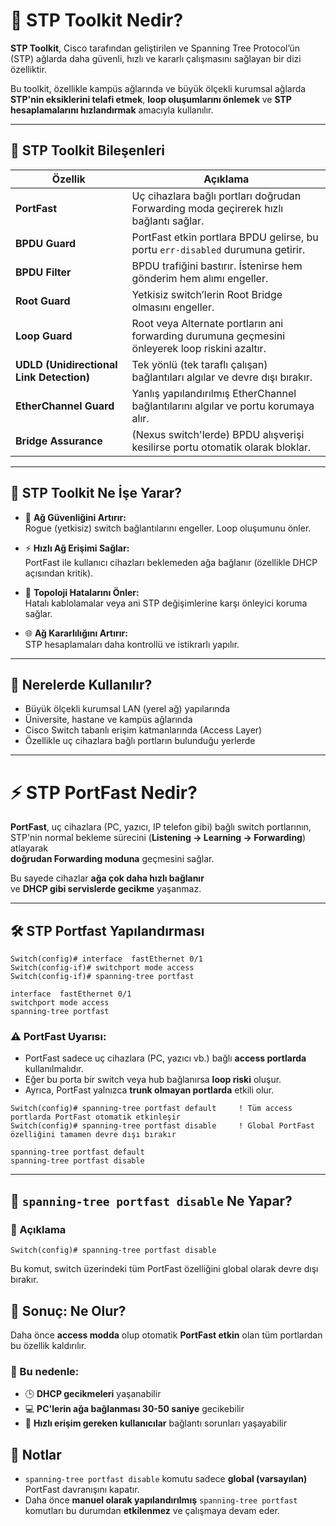 # 🧰 STP Toolkit Nedir?

**STP Toolkit**, Cisco tarafından geliştirilen ve Spanning Tree Protocol’ün (STP) ağlarda daha güvenli, hızlı ve kararlı çalışmasını sağlayan bir dizi özelliktir.

Bu toolkit, özellikle kampüs ağlarında ve büyük ölçekli kurumsal ağlarda **STP'nin eksiklerini telafi etmek**, **loop oluşumlarını önlemek** ve **STP hesaplamalarını hızlandırmak** amacıyla kullanılır.

---

## 🧩 STP Toolkit Bileşenleri

| Özellik               | Açıklama                                                                                   |
|------------------------|---------------------------------------------------------------------------------------------|
| **PortFast**           | Uç cihazlara bağlı portları doğrudan Forwarding moda geçirerek hızlı bağlantı sağlar.      |
| **BPDU Guard**         | PortFast etkin portlara BPDU gelirse, bu portu `err-disabled` durumuna getirir.            |
| **BPDU Filter**        | BPDU trafiğini bastırır. İstenirse hem gönderim hem alımı engeller.                        |
| **Root Guard**         | Yetkisiz switch’lerin Root Bridge olmasını engeller.                                       |
| **Loop Guard**         | Root veya Alternate portların ani forwarding durumuna geçmesini önleyerek loop riskini azaltır. |
| **UDLD (Unidirectional Link Detection)** | Tek yönlü (tek taraflı çalışan) bağlantıları algılar ve devre dışı bırakır.          |
| **EtherChannel Guard** | Yanlış yapılandırılmış EtherChannel bağlantılarını algılar ve portu korumaya alır.         |
| **Bridge Assurance**   | (Nexus switch'lerde) BPDU alışverişi kesilirse portu otomatik olarak bloklar.              |

---

## 🎯 STP Toolkit Ne İşe Yarar?

- 🔐 **Ağ Güvenliğini Artırır:**  
  Rogue (yetkisiz) switch bağlantılarını engeller. Loop oluşumunu önler.

- ⚡ **Hızlı Ağ Erişimi Sağlar:**  
  PortFast ile kullanıcı cihazları beklemeden ağa bağlanır (özellikle DHCP açısından kritik).

- 🔄 **Topoloji Hatalarını Önler:**  
  Hatalı kablolamalar veya ani STP değişimlerine karşı önleyici koruma sağlar.

- 🌐 **Ağ Kararlılığını Artırır:**  
  STP hesaplamaları daha kontrollü ve istikrarlı yapılır.

---

## 🏢 Nerelerde Kullanılır?

- Büyük ölçekli kurumsal LAN (yerel ağ) yapılarında  
- Üniversite, hastane ve kampüs ağlarında  
- Cisco Switch tabanlı erişim katmanlarında (Access Layer)  
- Özellikle uç cihazlara bağlı portların bulunduğu yerlerde

---

# ⚡ STP PortFast Nedir?

**PortFast**, uç cihazlara (PC, yazıcı, IP telefon gibi) bağlı switch portlarının,  
STP'nin normal bekleme sürecini (**Listening → Learning → Forwarding**) atlayarak  
**doğrudan Forwarding moduna** geçmesini sağlar.

Bu sayede cihazlar **ağa çok daha hızlı bağlanır**  
ve **DHCP gibi servislerde gecikme** yaşanmaz.

---

## 🛠 STP Portfast Yapılandırması
```
Switch(config)# interface  fastEthernet 0/1
Switch(config-if)# switchport mode access
Switch(config-if)# spanning-tree portfast
```
```
interface  fastEthernet 0/1
switchport mode access
spanning-tree portfast
```

### ⚠️ **PortFast Uyarısı:**  
- PortFast sadece uç cihazlara (PC, yazıcı vb.) bağlı **access portlarda** kullanılmalıdır.  
- Eğer bu porta bir switch veya hub bağlanırsa **loop riski** oluşur.  
- Ayrıca, PortFast yalnızca **trunk olmayan portlarda** etkili olur.

```
Switch(config)# spanning-tree portfast default     ! Tüm access portlarda PortFast otomatik etkinleşir
Switch(config)# spanning-tree portfast disable     ! Global PortFast özelliğini tamamen devre dışı bırakır

```

```
spanning-tree portfast default 
spanning-tree portfast disable 
```
---

## 🔁 `spanning-tree portfast disable` Ne Yapar?

### 📌 Açıklama

```
Switch(config)# spanning-tree portfast disable
```
Bu komut, switch üzerindeki tüm PortFast özelliğini global olarak devre dışı bırakır.

## 🔁 Sonuç: Ne Olur?

Daha önce **access modda** olup otomatik **PortFast etkin** olan tüm portlardan bu özellik kaldırılır.

### 🎯 Bu nedenle:

- 🕒 **DHCP gecikmeleri** yaşanabilir  
- 💻 **PC'lerin ağa bağlanması 30-50 saniye** gecikebilir  
- 🚫 **Hızlı erişim gereken kullanıcılar** bağlantı sorunları yaşayabilir

## 🧠 Notlar

- `spanning-tree portfast disable` komutu sadece **global (varsayılan)** PortFast davranışını kapatır.  
- Daha önce **manuel olarak yapılandırılmış** `spanning-tree portfast` komutları bu durumdan **etkilenmez** ve çalışmaya devam eder.